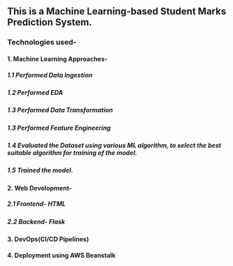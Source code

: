 ## This is a Machine Learning-based Student Marks Prediction System.
### Technologies used-
#### 1. Machine Learning Approaches-
##### 1.1 Performed Data Ingestion
##### 1.2 Performed EDA
##### 1.3 Performed Data Transformation
##### 1.3 Performed Feature Engineering
##### 1.4 Evaluated the Dataset using various ML algorithm, to select the best suitable algorithm for training of the model.
##### 1.5 Trained the model.
#### 2. Web Development-
##### 2.1 Frontend- HTML
##### 2.2 Backend- Flask
#### 3. DevOps(CI/CD Pipelines)
#### 4. Deployment using AWS Beanstalk